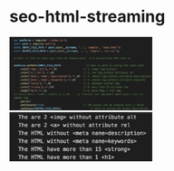 # seo-html-streaming

<img width="50%" height="50%" src="https://github.com/chifangjang/seo-html-streaming/blob/master/img/usage.png"/>
<img width="50%" height="50%" src="https://github.com/chifangjang/seo-html-streaming/blob/master/img/result.png"/>

